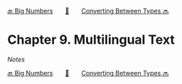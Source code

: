 [🔙 Big Numbers][previous-chapter]&nbsp;&nbsp;&nbsp;&nbsp;&nbsp;&nbsp;&nbsp;[🏡][readme]&nbsp;&nbsp;&nbsp;&nbsp;&nbsp;&nbsp;&nbsp;[Converting Between Types 🔜][upcoming-chapter]

# Chapter 9. Multilingual Text

_Notes_

[🔙 Big Numbers][previous-chapter]&nbsp;&nbsp;&nbsp;&nbsp;&nbsp;&nbsp;&nbsp;[🏡][readme]&nbsp;&nbsp;&nbsp;&nbsp;&nbsp;&nbsp;&nbsp;[Converting Between Types 🔜][upcoming-chapter]

[readme]: README.md
[previous-chapter]: ch08-big-numbers.md
[upcoming-chapter]: ch10-converting-between-types.md